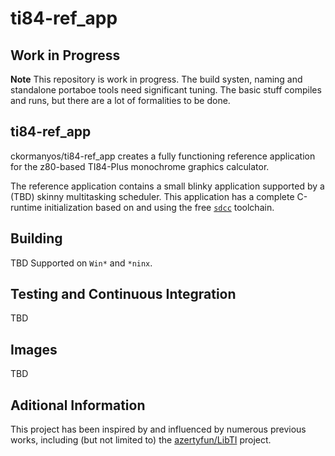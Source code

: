 ti84-ref_app
==================

## Work in Progress

**Note** This repository is work in progress. The build systen, naming and standalone portaboe tools need significant tuning. The basic stuff compiles and runs, but there are a lot of formalities to be done.

## ti84-ref_app

ckormanyos/ti84-ref_app creates a fully functioning reference application for the z80-based TI84-Plus monochrome graphics calculator.

The reference application contains a small blinky application supported by a (TBD) skinny multitasking scheduler.
This application has a complete C-runtime initialization based on and using the
free [`sdcc`](https://sdcc.sourceforge.net) toolchain.

## Building

TBD Supported on `Win*` and `*ninx`.

## Testing and Continuous Integration

TBD

## Images

TBD

## Aditional Information

This project has been inspired by and influenced by numerous previous works,
including (but not limited to)
the [azertyfun/LibTI](https://github.com/azertyfun/LibTI) project.
